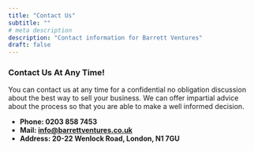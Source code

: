 ```yaml
---
title: "Contact Us"
subtitle: ""
# meta description
description: "Contact information for Barrett Ventures"
draft: false
---
```



### Contact Us At Any Time!
You can contact us at any time for a confidential no obligation discussion about the best way to sell your business. We can offer impartial advice about the process so that you are able to make a well informed decision.

* **Phone: 0203 858 7453** 
* **Mail: info@barrettventures.co.uk**
* **Address: 20-22 Wenlock Road, London, N1 7GU**
